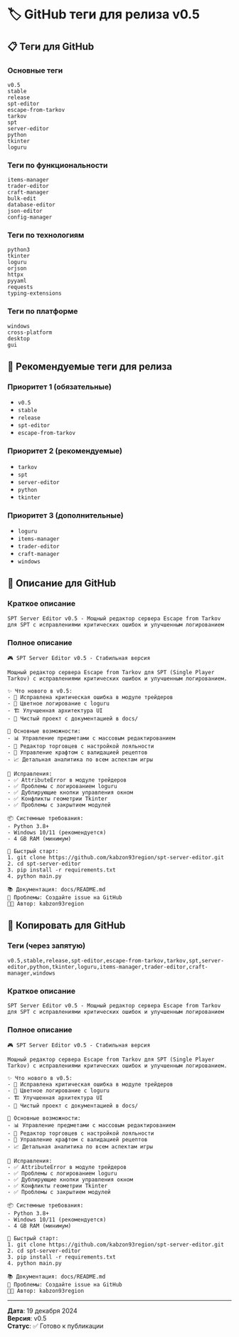 # 🏷️ GitHub теги для релиза v0.5

## 📋 Теги для GitHub

### Основные теги
```
v0.5
stable
release
spt-editor
escape-from-tarkov
tarkov
spt
server-editor
python
tkinter
loguru
```

### Теги по функциональности
```
items-manager
trader-editor
craft-manager
bulk-edit
database-editor
json-editor
config-manager
```

### Теги по технологиям
```
python3
tkinter
loguru
orjson
httpx
pyyaml
requests
typing-extensions
```

### Теги по платформе
```
windows
cross-platform
desktop
gui
```

## 🎯 Рекомендуемые теги для релиза

### Приоритет 1 (обязательные)
- `v0.5`
- `stable`
- `release`
- `spt-editor`
- `escape-from-tarkov`

### Приоритет 2 (рекомендуемые)
- `tarkov`
- `spt`
- `server-editor`
- `python`
- `tkinter`

### Приоритет 3 (дополнительные)
- `loguru`
- `items-manager`
- `trader-editor`
- `craft-manager`
- `windows`

## 📝 Описание для GitHub

### Краткое описание
```
SPT Server Editor v0.5 - Мощный редактор сервера Escape from Tarkov для SPT с исправлениями критических ошибок и улучшенным логированием
```

### Полное описание
```
🎮 SPT Server Editor v0.5 - Стабильная версия

Мощный редактор сервера Escape from Tarkov для SPT (Single Player Tarkov) с исправлениями критических ошибок и улучшенным логированием.

✨ Что нового в v0.5:
- 🔧 Исправлена критическая ошибка в модуле трейдеров
- 🎨 Цветное логирование с loguru
- 🏗️ Улучшенная архитектура UI
- 🧹 Чистый проект с документацией в docs/

🎯 Основные возможности:
- 📊 Управление предметами с массовым редактированием
- 🏪 Редактор торговцев с настройкой лояльности
- 🔨 Управление крафтом с валидацией рецептов
- 📈 Детальная аналитика по всем аспектам игры

🔧 Исправления:
- ✅ AttributeError в модуле трейдеров
- ✅ Проблемы с логированием loguru
- ✅ Дублирующие кнопки управления окном
- ✅ Конфликты геометрии Tkinter
- ✅ Проблемы с закрытием модулей

📦 Системные требования:
- Python 3.8+
- Windows 10/11 (рекомендуется)
- 4 GB RAM (минимум)

🚀 Быстрый старт:
1. git clone https://github.com/kabzon93region/spt-server-editor.git
2. cd spt-server-editor
3. pip install -r requirements.txt
4. python main.py

📚 Документация: docs/README.md
🐛 Проблемы: Создайте issue на GitHub
👨‍💻 Автор: kabzon93region
```

## 🎯 Копировать для GitHub

### Теги (через запятую)
```
v0.5,stable,release,spt-editor,escape-from-tarkov,tarkov,spt,server-editor,python,tkinter,loguru,items-manager,trader-editor,craft-manager,windows
```

### Краткое описание
```
SPT Server Editor v0.5 - Мощный редактор сервера Escape from Tarkov для SPT с исправлениями критических ошибок и улучшенным логированием
```

### Полное описание
```
🎮 SPT Server Editor v0.5 - Стабильная версия

Мощный редактор сервера Escape from Tarkov для SPT (Single Player Tarkov) с исправлениями критических ошибок и улучшенным логированием.

✨ Что нового в v0.5:
- 🔧 Исправлена критическая ошибка в модуле трейдеров
- 🎨 Цветное логирование с loguru
- 🏗️ Улучшенная архитектура UI
- 🧹 Чистый проект с документацией в docs/

🎯 Основные возможности:
- 📊 Управление предметами с массовым редактированием
- 🏪 Редактор торговцев с настройкой лояльности
- 🔨 Управление крафтом с валидацией рецептов
- 📈 Детальная аналитика по всем аспектам игры

🔧 Исправления:
- ✅ AttributeError в модуле трейдеров
- ✅ Проблемы с логированием loguru
- ✅ Дублирующие кнопки управления окном
- ✅ Конфликты геометрии Tkinter
- ✅ Проблемы с закрытием модулей

📦 Системные требования:
- Python 3.8+
- Windows 10/11 (рекомендуется)
- 4 GB RAM (минимум)

🚀 Быстрый старт:
1. git clone https://github.com/kabzon93region/spt-server-editor.git
2. cd spt-server-editor
3. pip install -r requirements.txt
4. python main.py

📚 Документация: docs/README.md
🐛 Проблемы: Создайте issue на GitHub
👨‍💻 Автор: kabzon93region
```

---

**Дата**: 19 декабря 2024  
**Версия**: v0.5  
**Статус**: ✅ Готово к публикации
